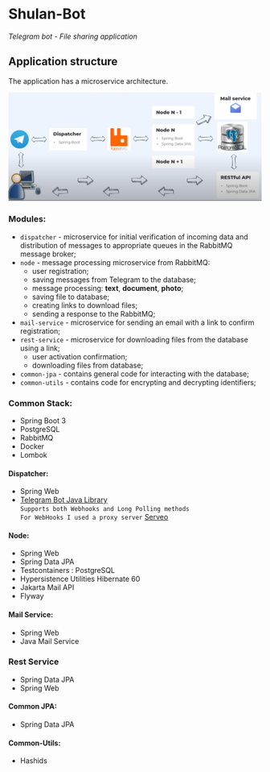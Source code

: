 # Shulan-Bot

*Telegram bot - File sharing application*

## Application structure

The application has a microservice architecture.

![](./media/architecture.PNG "architecture")

### Modules:

- `dispatcher` - microservice for initial verification of incoming data and distribution of messages to appropriate
  queues in the RabbitMQ message broker;
- `node` - message processing microservice from RabbitMQ:
    - user registration;
    - saving messages from Telegram to the database;
    - message processing: **text**, **document**, **photo**;
    - saving file to database;
    - creating links to download files;
    - sending a response to the RabbitMQ;
- `mail-service` - microservice for sending an email with a link to confirm registration;
- `rest-service` - microservice for downloading files from the database using a link;
    - user activation confirmation;
    - downloading files from database;
- `common-jpa` - contains general code for interacting with the database;
- `common-utils` - contains code for encrypting and decrypting identifiers;

### Common Stack:

- Spring Boot 3
- PostgreSQL
- RabbitMQ
- Docker
- Lombok

#### Dispatcher:

- Spring Web
- [Telegram Bot Java Library](https://github.com/rubenlagus/TelegramBots)<br>
  `Supports both Webhooks and Long Polling methods`<br>
  `For WebHooks I used a proxy server` [Serveo](https://serveo.net/)

#### Node:

- Spring Web
- Spring Data JPA
- Testcontainers : PostgreSQL
- Hypersistence Utilities Hibernate 60
- Jakarta Mail API
- Flyway

#### Mail Service:

- Spring Web
- Java Mail Service

### Rest Service

- Spring Data JPA
- Spring Web

#### Common JPA:

- Spring Data JPA

#### Common-Utils:

- Hashids